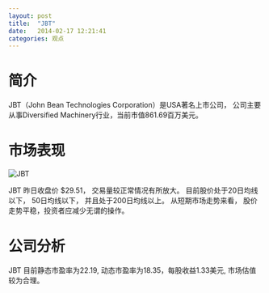 ```yaml
---
layout: post
title:  "JBT"
date:   2014-02-17 12:21:41
categories: 观点
---
```


# 简介
JBT（John Bean Technologies Corporation）是USA著名上市公司，
公司主要从事Diversified Machinery行业，当前市值861.69百万美元。

# 市场表现

![JBT](http://finviz.com/chart.ashx?t=JBT&ty=c&ta=1&p=d&s=l)

JBT 昨日收盘价 $29.51，
交易量较正常情况有所放大。
目前股价处于20日均线以下，
50日均线以下，
并且处于200日均线以上。
从短期市场走势来看，
股价走势平稳，投资者应减少无谓的操作。

# 公司分析
JBT 目前静态市盈率为22.19, 动态市盈率为18.35，每股收益1.33美元,
市场估值较为合理。
